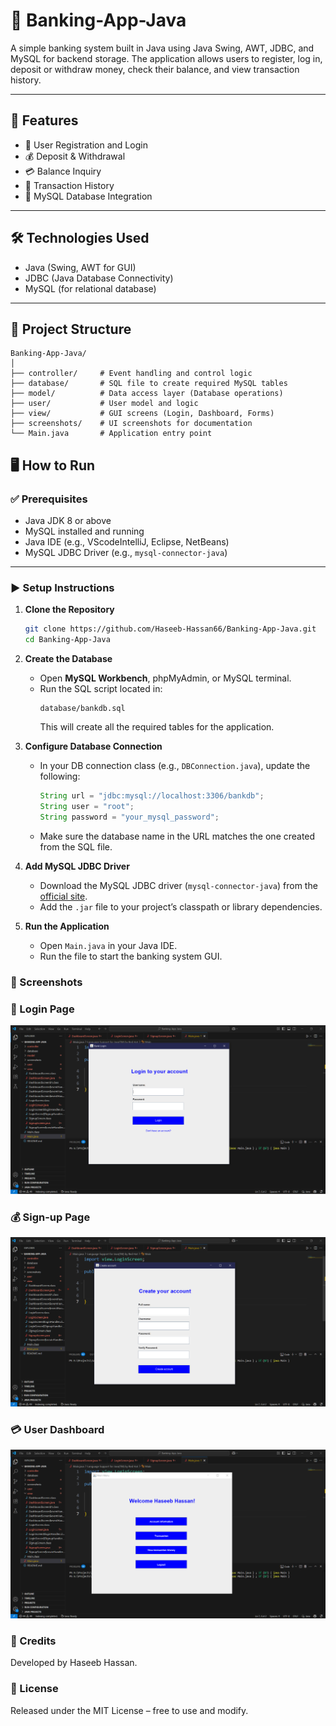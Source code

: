 # 🏦 Banking-App-Java

A simple banking system built in Java using Java Swing, AWT, JDBC, and MySQL for backend storage. The application allows users to register, log in, deposit or withdraw money, check their balance, and view transaction history.

---

## 🚀 Features

- 🧑 User Registration and Login  
- 💰 Deposit & Withdrawal  
- 💳 Balance Inquiry  
- 📜 Transaction History  
- 🧩 MySQL Database Integration  

---

## 🛠 Technologies Used

- Java (Swing, AWT for GUI)  
- JDBC (Java Database Connectivity)  
- MySQL (for relational database)  

---

## 📁 Project Structure

```
Banking-App-Java/
│
├── controller/     # Event handling and control logic
├── database/       # SQL file to create required MySQL tables
├── model/          # Data access layer (Database operations)
├── user/           # User model and logic
├── view/           # GUI screens (Login, Dashboard, Forms)
├── screenshots/    # UI screenshots for documentation
└── Main.java       # Application entry point
```

## 🖥️ How to Run

### ✅ Prerequisites

- Java JDK 8 or above  
- MySQL installed and running  
- Java IDE (e.g., VScodeIntelliJ, Eclipse, NetBeans)  
- MySQL JDBC Driver (e.g., `mysql-connector-java`)  

---


### ▶️ Setup Instructions

1. **Clone the Repository**
   ```bash
   git clone https://github.com/Haseeb-Hassan66/Banking-App-Java.git
   cd Banking-App-Java
   ```

2. **Create the Database**
   - Open **MySQL Workbench**, phpMyAdmin, or MySQL terminal.
   - Run the SQL script located in:
     ```
     database/bankdb.sql
     ```
     This will create all the required tables for the application.

3. **Configure Database Connection**
   - In your DB connection class (e.g., `DBConnection.java`), update the following:
     ```java
     String url = "jdbc:mysql://localhost:3306/bankdb";
     String user = "root";
     String password = "your_mysql_password";
     ```
   - Make sure the database name in the URL matches the one created from the SQL file.

4. **Add MySQL JDBC Driver**
   - Download the MySQL JDBC driver (`mysql-connector-java`) from the [official site](https://dev.mysql.com/downloads/connector/j/).
   - Add the `.jar` file to your project’s classpath or library dependencies.

5. **Run the Application**
   - Open `Main.java` in your Java IDE.
   - Run the file to start the banking system GUI.

### 📸 Screenshots

### 🔐 Login Page
![Login](screenshots/login.PNG)

### 💰 Sign-up Page
![Signup](screenshots/signup.PNG)

### 💳 User Dashboard
![Dashboard](screenshots/dashboard.PNG)


### 🙌 Credits
Developed by Haseeb Hassan.

### 📄 License
Released under the MIT License – free to use and modify.

